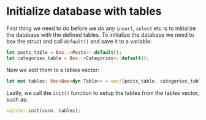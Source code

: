 # Initialize database with tables

First thing we need to do before we do any `insert`, `select` etc is to initialize the database with the defined tables. To initialize the database we need to box the struct and call `default()` and save it to a variable:

```rust
let posts_table = Box::<Posts>::default();
let categories_table = Box::<Categories>::default();
```

Now we add them to a tables vector:

```rust
let mut tables: Vec<Box<dyn Table>> = vec![posts_table, categories_table];
```

Lastly, we call the `init()` function to setup the tables from the tables vector, such as:

```rust
sqlite::init(conn, tables);
```
